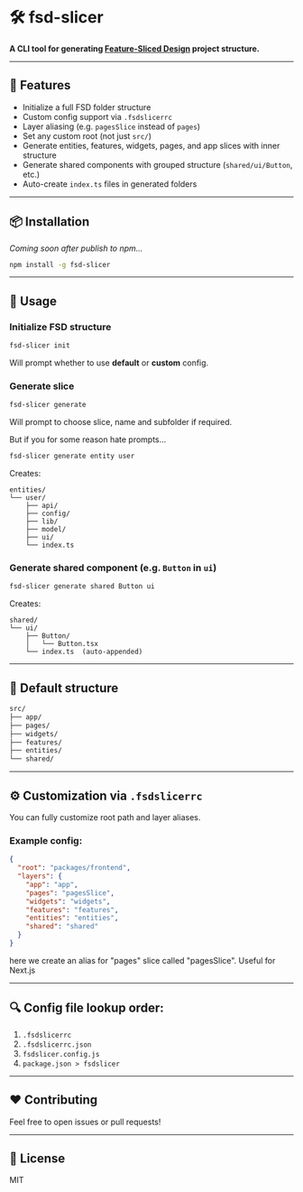 # 🛠️ fsd-slicer

**A CLI tool for generating [Feature-Sliced Design](https://feature-sliced.design/) project structure.**

---

## 🚀 Features

- Initialize a full FSD folder structure
- Custom config support via `.fsdslicerrc`
- Layer aliasing (e.g. `pagesSlice` instead of `pages`)
- Set any custom root (not just `src/`)
- Generate entities, features, widgets, pages, and app slices with inner structure
- Generate shared components with grouped structure (`shared/ui/Button`, etc.)
- Auto-create `index.ts` files in generated folders

---

## 📦 Installation

_Coming soon after publish to npm..._

```bash
npm install -g fsd-slicer
```

---

## 🧪 Usage

### Initialize FSD structure

```bash
fsd-slicer init
```

Will prompt whether to use **default** or **custom** config.

### Generate slice

```bash
fsd-slicer generate
```

Will prompt to choose slice, name and subfolder if required.

But if you for some reason hate prompts...

```bash
fsd-slicer generate entity user
```

Creates:

```
entities/
└── user/
    ├── api/
    ├── config/
    ├── lib/
    ├── model/
    ├── ui/
    └── index.ts
```

### Generate shared component (e.g. `Button` in `ui`)

```bash
fsd-slicer generate shared Button ui
```

Creates:

```
shared/
└── ui/
    ├── Button/
    │   └── Button.tsx
    └── index.ts  (auto-appended)
```

---

## 📁 Default structure

```bash
src/
├── app/
├── pages/
├── widgets/
├── features/
├── entities/
└── shared/
```

---

## ⚙️ Customization via `.fsdslicerrc`

You can fully customize root path and layer aliases.

### Example config:

```json
{
  "root": "packages/frontend",
  "layers": {
    "app": "app",
    "pages": "pagesSlice",
    "widgets": "widgets",
    "features": "features",
    "entities": "entities",
    "shared": "shared"
  }
}
```

here we create an alias for "pages" slice called "pagesSlice". Useful for Next.js

---

## 🔍 Config file lookup order:

1. `.fsdslicerrc`
2. `.fsdslicerrc.json`
3. `fsdslicer.config.js`
4. `package.json > fsdslicer`

---

## ❤️ Contributing

Feel free to open issues or pull requests!

---

## 🧠 License

MIT

